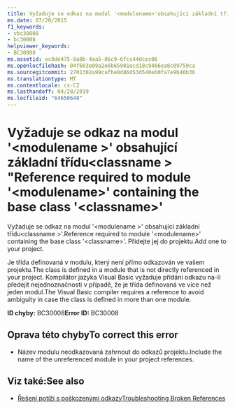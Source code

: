 ```yaml
---
title: Vyžaduje se odkaz na modul '<modulename>'obsahující základní třídu'<classname>.
ms.date: 07/20/2015
f1_keywords:
- vbc30008
- bc30008
helpviewer_keywords:
- BC30008
ms.assetid: ec8de475-8a8b-4aa5-86c9-6fcc44dcec06
ms.openlocfilehash: 04f603e09a2e6b65901ecd18c9466ea8c09759ca
ms.sourcegitcommit: 2701302a99cafbe0d86d53d540eb0fa7e9b46b36
ms.translationtype: MT
ms.contentlocale: cs-CZ
ms.lasthandoff: 04/28/2019
ms.locfileid: "64650648"
---
```

# <a name="reference-required-to-module-modulename-containing-the-base-class-classname"></a><span data-ttu-id="e7091-102">Vyžaduje se odkaz na modul '\<modulename >' obsahující základní třídu\<classname > "</span><span class="sxs-lookup"><span data-stu-id="e7091-102">Reference required to module '\<modulename>' containing the base class '\<classname>'</span></span>
<span data-ttu-id="e7091-103">Vyžaduje se odkaz na modul '\<modulename >' obsahující základní třídu\<classname >'.</span><span class="sxs-lookup"><span data-stu-id="e7091-103">Reference required to module '\<modulename>' containing the base class '\<classname>'.</span></span> <span data-ttu-id="e7091-104">Přidejte jej do projektu.</span><span class="sxs-lookup"><span data-stu-id="e7091-104">Add one to your project.</span></span>  
  
 <span data-ttu-id="e7091-105">Je třída definovaná v modulu, který není přímo odkazován ve vašem projektu.</span><span class="sxs-lookup"><span data-stu-id="e7091-105">The class is defined in a module that is not directly referenced in your project.</span></span> <span data-ttu-id="e7091-106">Kompilátor jazyka Visual Basic vyžaduje přidání odkazu na-li předejít nejednoznačnosti v případě, že je třída definovaná ve více než jeden modul.</span><span class="sxs-lookup"><span data-stu-id="e7091-106">The Visual Basic compiler requires a reference to avoid ambiguity in case the class is defined in more than one module.</span></span>  
  
 <span data-ttu-id="e7091-107">**ID chyby:** BC30008</span><span class="sxs-lookup"><span data-stu-id="e7091-107">**Error ID:** BC30008</span></span>  
  
## <a name="to-correct-this-error"></a><span data-ttu-id="e7091-108">Oprava této chyby</span><span class="sxs-lookup"><span data-stu-id="e7091-108">To correct this error</span></span>  
  
- <span data-ttu-id="e7091-109">Název modulu neodkazovaná zahrnout do odkazů projektu.</span><span class="sxs-lookup"><span data-stu-id="e7091-109">Include the name of the unreferenced module in your project references.</span></span>  
  
## <a name="see-also"></a><span data-ttu-id="e7091-110">Viz také:</span><span class="sxs-lookup"><span data-stu-id="e7091-110">See also</span></span>

- [<span data-ttu-id="e7091-111">Řešení potíží s poškozenými odkazy</span><span class="sxs-lookup"><span data-stu-id="e7091-111">Troubleshooting Broken References</span></span>](/visualstudio/ide/troubleshooting-broken-references)
